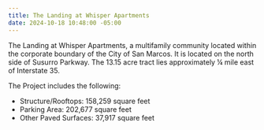```yaml
---
title: The Landing at Whisper Apartments
date: 2024-10-18 10:48:00 -05:00
---
```


The Landing at Whisper Apartments, a multifamily community located within the corporate boundary of the City of San Marcos.  It is located on the north side of Susurro Parkway.  The 13.15 acre tract lies approximately ¼ mile east of Interstate 35.  

The Project includes the following:

* Structure/Rooftops:			            158,259   square feet
* Parking Area:			                    202,677   square feet
* Other Paved Surfaces:			             37,917   square feet



